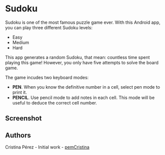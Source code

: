 # Sudoku

Sudoku is one of the most famous puzzle game ever. With this Android app, you can play three different Sudoku levels:

* Easy
* Medium
* Hard 

This app generates a random Sudoku, that mean: countless time spent playing this game! However, you only have five attempts to solve
the board game.

The game incudes two keyboard modes:

* **PEN**. When you know the definitive number in a cell, select pen mode to print it.
* **PENCIL**. Use pencil mode to add notes in each cell. This mode will be useful to deduce the correct cell number.

## **Screenshot**


## **Authors**

Cristina Pérez - Initial work - [pemCristina](https://github.com/pemCristina)
